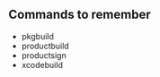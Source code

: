 
## Commands to remember
 * pkgbuild
 * productbuild
 * productsign
 * xcodebuild

<!-- vim: set autoindent expandtab sw=4 syntax=markdown: -->
